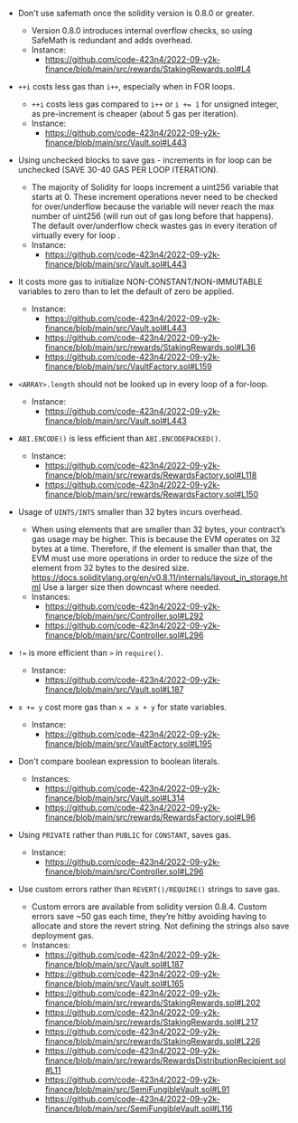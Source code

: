 - Don't use safemath once the solidity version is 0.8.0 or greater.
	- Version 0.8.0 introduces internal overflow checks, so using SafeMath is redundant and adds overhead.
	- Instance:
		- https://github.com/code-423n4/2022-09-y2k-finance/blob/main/src/rewards/StakingRewards.sol#L4

- `++i` costs less gas than `i++`, especially when in FOR loops.
	- `++i` costs less gas compared to `i++` or `i += 1` for unsigned integer, as pre-increment is cheaper (about 5 gas per iteration).
	- Instance: 
		- https://github.com/code-423n4/2022-09-y2k-finance/blob/main/src/Vault.sol#L443


- Using unchecked blocks to save gas - increments in for loop can be unchecked (SAVE 30-40 GAS PER LOOP ITERATION).
	- The majority of Solidity for loops increment a uint256 variable that starts at 0. These increment operations never need to be checked for over/underflow because the variable will never reach the max number of uint256 (will run out of gas long before that happens). The default over/underflow check wastes gas in every iteration of virtually every for loop .
	- Instance: 
		- https://github.com/code-423n4/2022-09-y2k-finance/blob/main/src/Vault.sol#L443

-  It costs more gas to initialize NON-CONSTANT/NON-IMMUTABLE variables to zero than to let the default of zero be applied.
	- Instance: 
		- https://github.com/code-423n4/2022-09-y2k-finance/blob/main/src/Vault.sol#L443
		- https://github.com/code-423n4/2022-09-y2k-finance/blob/main/src/rewards/StakingRewards.sol#L36
		- https://github.com/code-423n4/2022-09-y2k-finance/blob/main/src/VaultFactory.sol#L159


- `<ARRAY>.length` should not be looked up in every loop of a for-loop.
	- Instance: 
		- https://github.com/code-423n4/2022-09-y2k-finance/blob/main/src/Vault.sol#L443


- `ABI.ENCODE()` is less efficient than `ABI.ENCODEPACKED()`.
	- Instance: 
		- https://github.com/code-423n4/2022-09-y2k-finance/blob/main/src/rewards/RewardsFactory.sol#L118
		- https://github.com/code-423n4/2022-09-y2k-finance/blob/main/src/rewards/RewardsFactory.sol#L150


- Usage of `UINTS/INTS` smaller than 32 bytes incurs overhead.
	-  When using elements that are smaller than 32 bytes, your contract’s gas usage may be higher. This is because the EVM operates on 32 bytes at a time. Therefore, if the element is smaller than that, the EVM must use more operations in order to reduce the size of the element from 32 bytes to the desired size. https://docs.soliditylang.org/en/v0.8.11/internals/layout_in_storage.html Use a larger size then downcast where needed.
	- Instances:
		- https://github.com/code-423n4/2022-09-y2k-finance/blob/main/src/Controller.sol#L292
		- https://github.com/code-423n4/2022-09-y2k-finance/blob/main/src/Controller.sol#L296


- `!=` is more efficient than `>` in `require()`.
	- Instance:
		- https://github.com/code-423n4/2022-09-y2k-finance/blob/main/src/Vault.sol#L187


- `x += y` cost more gas than `x = x + y` for state variables.
	- Instance:
		- https://github.com/code-423n4/2022-09-y2k-finance/blob/main/src/VaultFactory.sol#L195


- Don't compare boolean expression to boolean literals.
	- Instances:
		- https://github.com/code-423n4/2022-09-y2k-finance/blob/main/src/Vault.sol#L314
		- https://github.com/code-423n4/2022-09-y2k-finance/blob/main/src/rewards/RewardsFactory.sol#L96


- Using `PRIVATE` rather than `PUBLIC` for `CONSTANT`, saves gas.
	- Instance:
		- https://github.com/code-423n4/2022-09-y2k-finance/blob/main/src/Controller.sol#L296


- Use custom errors rather than `REVERT()/REQUIRE()` strings to save gas.
	- Custom errors are available from solidity version 0.8.4. Custom errors save \~50 gas each time, they’re hitby avoiding having to allocate and store the revert string. Not defining the strings also save deployment gas.
	- Instances:
		- https://github.com/code-423n4/2022-09-y2k-finance/blob/main/src/Vault.sol#L187
		- https://github.com/code-423n4/2022-09-y2k-finance/blob/main/src/Vault.sol#L165
		- https://github.com/code-423n4/2022-09-y2k-finance/blob/main/src/rewards/StakingRewards.sol#L202
		- https://github.com/code-423n4/2022-09-y2k-finance/blob/main/src/rewards/StakingRewards.sol#L217
		- https://github.com/code-423n4/2022-09-y2k-finance/blob/main/src/rewards/StakingRewards.sol#L226
		- https://github.com/code-423n4/2022-09-y2k-finance/blob/main/src/rewards/RewardsDistributionRecipient.sol#L11
		- https://github.com/code-423n4/2022-09-y2k-finance/blob/main/src/SemiFungibleVault.sol#L91
		- https://github.com/code-423n4/2022-09-y2k-finance/blob/main/src/SemiFungibleVault.sol#L116
